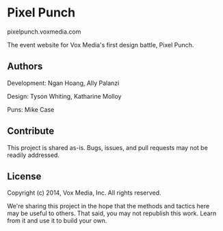 # Pixel Punch

pixelpunch.voxmedia.com

The event website for Vox Media's first design battle, Pixel Punch.

## Authors

Development: Ngan Hoang, Ally Palanzi

Design: Tyson Whiting, Katharine Molloy

Puns: Mike Case

## Contribute

This project is shared as-is. Bugs, issues, and pull requests may not be readily addressed.

## License 

Copyright (c) 2014, Vox Media, Inc.
All rights reserved.

We're sharing this project in the hope that the methods and tactics here may be useful to others. That said, you may not republish this work. Learn from it and use it to build your own.